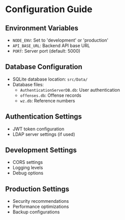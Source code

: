 # Configuration Guide

## Environment Variables
- `NODE_ENV`: Set to 'development' or 'production'
- `API_BASE_URL`: Backend API base URL
- `PORT`: Server port (default: 5000)

## Database Configuration
- SQLite database location: `src/Data/`
- Database files:
  - `AuthenticationServerDB.db`: User authentication
  - `offenses.db`: Offense records
  - `wz.db`: Reference numbers

## Authentication Settings
- JWT token configuration
- LDAP server settings (if used)

## Development Settings
- CORS settings
- Logging levels
- Debug options

## Production Settings
- Security recommendations
- Performance optimizations
- Backup configurations
